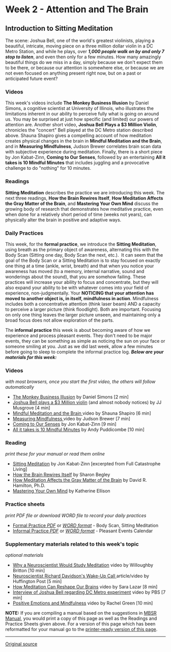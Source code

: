 # Week 2 - Attention and The Brain
## Introduction to Sitting Meditation

The scene: Joshua Bell, one of the world's greatest violinists, playing a beautiful, intricate, moving piece on a three million dollar violin in a DC Metro Station, and while he plays, over **_1,000 people walk on by and only 7 stop to listen_**, and even then only for a few minutes. How many amazingly beautiful things do we miss in a day, simply because we don't expect them to be there, or because our attention is somewhere else, or because we are not even focused on anything present right now, but on a past or anticipated future event?

### Videos  
This week's videos include **The Monkey Business Illusion** by Daniel Simons, a cognitive scientist at University of Illinois, who illustrates the limitations inherent in our ability to perceive fully what is going on around us. You may be surprised at just how specific (and limited) our powers of attention are. Another short video, **Joshua Bell Plays a $3 Million Violin**, chronicles the "concert" Bell played at the DC Metro station described above. Shauna Shapiro gives a compelling account of how meditation creates physical changes in the brain in **Mindful Meditation and the Brain**, and in **Measuring Mindfulness**, Judson Brewer correlates brain scan data with subjective experience during meditation. Finally, there is a short piece by Jon Kabat-Zinn, **Coming to Our Senses**, followed by an entertaining **All it takes is 10 Mindful Minutes** that includes juggling and a provocative challenge to do "nothing" for 10 minutes.

### Readings  
**Sitting Meditation** describes the practice we are introducing this week. The next three readings, **How the Brain Rewires Itself**, **How Meditation Affects the Gray Matter of the Brain**, and **Mastering Your Own Mind** discuss the growing body of research that demonstrates how meditative practice, even when done for a relatively short period of time (weeks not years), can physically alter the brain in positive and adaptive ways.

### Daily Practices  
This week, for the **formal practice**, we introduce the **Sitting Meditation**, using breath as the primary object of awareness, alternating this with the Body Scan (Sitting one day, Body Scan the next, etc.).&nbsp; It can seem that the goal of the Body Scan or a Sitting Meditation is to stay focused on exactly one thing at a time (ankle, wrist, breath) and that when you notice your awareness has moved (to a memory, internal narrative, sound and wonderings about the sound), that you are somehow failing. These practices will increase your ability to focus and concentrate, but they will also expand your ability to be with whatever comes into your field of experience, non-judgmentally. Your **NOTICING that your attention has moved to another object is, in itself, mindfulness in action**.  Mindfulness includes both a concentrative attention (think laser beam) AND a capacity to perceive a larger picture (think floodlight). Both are important. Focusing on only one thing leaves the larger picture unseen, and maintaining only a broad focus does not allow exploration of the parts.

The **informal practice** this week is about becoming aware of how we experience and process pleasant events. They don't need to be major events, they can be something as simple as noticing the sun on your face or someone smiling at you. Just as we did last week, allow a few minutes before going to sleep to complete the informal practice log. _**Below are your materials for this week:**_

### Videos
_with most browsers, once you start the first video, the others will follow automatically_  
* [The Monkey Business Illusion][38] by Daniel Simons [2 min]  
* [Joshua Bell plays a $3 Million violin][39] (and almost nobody notices) by JJ Musgrove [4 min]  
* [Mindful Meditation and the Brain ][40] video by Shauna Shapiro [6 min]  
* [Measuring Mindfulness ][41] video by Judson Brewer [7 min]  
* [Coming to Our Senses][42] by Jon Kabat-Zinn [9 min]  
* [All it takes is 10 Mindful Minutes][43] by Andy Puddicombe [10 min]  

### Reading
_print these for your manual or read them online_
* [Sitting Meditation][44] by Jon Kabat-Zinn [excerpted from Full Catastrophe Living]  
* [How the Brain Rewires Itself][45] by Sharon Begley  
* [How Meditation Affects the Gray Matter of the Brain][46] by David R. Hamilton, Ph.D.  
* [Mastering Your Own Mind][47] by Katherine Ellison  

### Practice sheets
_print PDF file or download WORD file to record your daily practices_  
* [Formal Practice _PDF_][48] or [_WORD format_][49] \- Body Scan, Sitting Meditation  
* [Informal Practice _PDF_][50] or [_WORD format_][51] \- Pleasant Events Calendar  

### Supplementary materials related to this week's topic
_optional materials_
* [Why a Neuroscientist Would Study Meditation][52] video by Willoughby Britton [10 min]  
* [Neuroscientist Richard Davidson's Wake-Up Call ][53] article/video by Huffington Post [5 min]  
* [How Meditation Can Reshape Our Brains][54] video by Sara Lazar [8 min]  
* [Interview of Joshua Bell regarding DC Metro experiment][55] video by PBS [7 min]  
* [Positive Emotions and Mindfulness][56] video by Rachel Green [10 min]  

**NOTE:** If you are compiling a manual based on the suggestions in [MBSR Manual][16], you would print a copy of this page as well as the Readings and Practice Sheets given above. For a version of this page which has been reformatted for your manual go to the [printer-ready version of this page][57].

[1]: http://palousemindfulness.com/art/docbox-translate-flip.jpg
[2]: http://palousemindfulness.com/art/clouds1_middle_570x22.jpg
[3]: http://palousemindfulness.com/art/logo-youtube_22.gif
[4]: http://palousemindfulness.com/art/logo-facebook_22.gif
[5]: http://palousemindfulness.com/art/clouds2_title_950x115.jpg
[6]: index.html
[7]: testimonials/index.html
[8]: graduates.html
[9]: resources.html
[10]: contact.html
[11]: quotes.html
[12]: whats-new.html
[13]: selfguidedMBSR_ataglance.html
[14]: selfguidedMBSR_week0.html
[15]: selfguidedMBSR_gettingstarted.html
[16]: selfguidedMBSR_manual.html
[17]: selfguidedMBSR_week1.html
[18]: selfguidedMBSR_week2.html
[19]: selfguidedMBSR_week3.html
[20]: selfguidedMBSR_week4.html
[21]: selfguidedMBSR_week5.html
[22]: selfguidedMBSR_week5b.html
[23]: selfguidedMBSR_week6.html
[24]: selfguidedMBSR_week7.html
[25]: selfguidedMBSR_week8.html
[26]: selfguidedMBSR_certificate.html
[27]: guidedmeditations.html
[28]: meditations/bodyscan.html
[29]: meditations/sittingmeditation.html
[30]: meditations/yoga1.html
[31]: meditations/yoga2.html
[32]: meditations/soften-soothe-allow.html
[33]: meditations/RAIN.html
[34]: meditations/mountain.html
[35]: meditations/lake.html
[36]: meditations/lovingkindness.html
[37]: meditations/silent30min.html
[38]: https://www.youtube.com/watch?v=ux1cL7tHjlI&amp;list=PLbiVpU59JkValOIEIo2Y65mBopHCjKvBo&amp;index=1
[39]: https://www.youtube.com/watch?v=9gti4JFwP_o&amp;index=2&amp;list=PLbiVpU59JkValOIEIo2Y65mBopHCjKvBo
[40]: https://www.youtube.com/watch?v=R6hybxLidgA&amp;index=3&amp;list=PLbiVpU59JkValOIEIo2Y65mBopHCjKvBo
[41]: https://www.youtube.com/watch?v=wp9JD4APjSs&amp;list=PLbiVpU59JkValOIEIo2Y65mBopHCjKvBo&amp;index=4
[42]: https://www.youtube.com/watch?v=XNvZkepAiMo&amp;list=PLbiVpU59JkValOIEIo2Y65mBopHCjKvBo&amp;index=5
[43]: https://www.youtube.com/watch?v=qzR62JJCMBQ&amp;index=6&amp;list=PLbiVpU59JkValOIEIo2Y65mBopHCjKvBo
[44]: docs/sittingmeditation.pdf
[45]: docs/brain-rewires.pdf
[46]: docs/graymatter.pdf
[47]: docs/mastering.pdf
[48]: practice/week2-formal.pdf
[49]: practice/week2-formal.docx
[50]: practice/week2-informal.pdf
[51]: practice/week2-informal.docx
[52]: https://www.youtube.com/watch?v=ioCY_HKBFOc
[53]: http://www.huffingtonpost.com/entry/the-wake-up-call-that-transformed-neuroscientist-richard-davidsons-life_us_571fcbc4e4b01a5ebde3c0a7
[54]: https://www.youtube.com/watch?v=m8rRzTtP7Tc
[55]: https://www.youtube.com/watch?v=BJhZ0J3bIYc
[56]: https://www.youtube.com/watch?feature=player_embedded&amp;v=4Gcohaq8Uhs#!
[57]: docs/manualMBSRweek2.pdf
[58]: http://palousemindfulness.com/art/JoshuaBell_170.jpg
[59]: quotes.html#selfguidedMBSR_week2 "more quotes"
  
---

[Original source](http://palousemindfulness.com/selfguidedMBSR_week2.html "Permalink to MBSR week 2")
